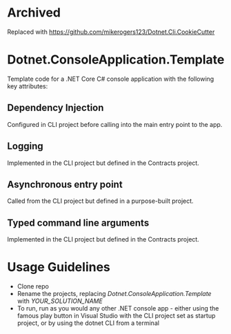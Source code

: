 # Archived
Replaced with https://github.com/mikerogers123/Dotnet.Cli.CookieCutter

# Dotnet.ConsoleApplication.Template
Template code for a .NET Core C# console application with the following key attributes:

## Dependency Injection
Configured in CLI project before calling into the main entry point to the app.

## Logging
Implemented in the CLI project but defined in the Contracts project.

## Asynchronous entry point
Called from the CLI project but defined in a purpose-built project.

## Typed command line arguments
Implemented in the CLI project but defined in the Contracts project.

# Usage Guidelines
- Clone repo
- Rename the projects, replacing *Dotnet.ConsoleApplication.Template* with *YOUR_SOLUTION_NAME*
- To run, run as you would any other .NET console app - either using the famous play button in Visual Studio with the CLI project set as startup project, or by using the dotnet CLI from a terminal

